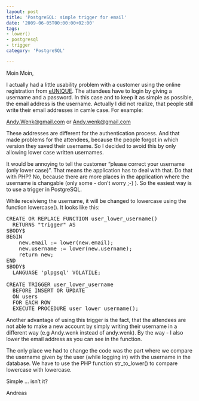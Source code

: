 ```yaml
---
layout: post
title: 'PostgreSQL: simple trigger for email'
date: '2009-06-05T00:00:00+02:00'
tags:
- lower()
- postgresql
- trigger
category: 'PostgreSQL'

---
```

Moin Moin,

I actually had a little usability problem with a customer using the online registration from <a href="http://www.e-unique.com" target="_blank">eUNIQUE</a>. The attendees have to login by giving a username and a password. In this case and to keep it as simple as possible, the email address is the username. Actually I did not realize, that people still write their email addresses in camle case. For example:

Andy.Wenk@gmail.com or Andy.wenk@gmail.com

These addresses are different for the authentication process. And that made problems for the attendees, because the people forgot in which version they saved their username. So I decided to avoid this by only allowing lower case written usernames.

It would be annoying to tell the customer &#8220;please correct your username (only lower case)&#8221;. That means the application has to deal with that. Do that with PHP? No, because there are more places in the application where the username is changable (only some - don&#8217;t worry ;-) ). So the easiest way is to use a trigger in PostgreSQL.

While receivieng the username, it will be changed to lowercase using the function lowercase(). It looks like this:

<pre>CREATE OR REPLACE FUNCTION user_lower_username()
  RETURNS "trigger" AS
$BODY$
BEGIN
	new.email := lower(new.email);
	new.username := lower(new.username);
	return new;
END
$BODY$
  LANGUAGE 'plpgsql' VOLATILE;

CREATE TRIGGER user_lower_username
  BEFORE INSERT OR UPDATE
  ON users
  FOR EACH ROW
  EXECUTE PROCEDURE user_lower_username();</pre>

Another advantage of using this trigger is the fact, that the attendees are not able to make a new account by simply writing their username in a different way (e.g Andy.wenk instead of andy.wenk). By the way - I also lower the email address as you can see in the function.

The only place we had to change the code was the part where we compare the username given by the user (while logging in) with the username in the database. We have to use the PHP function str_to_lower() to compare lowercase with lowercase.

Simple &#8230; isn&#8217;t it?

Andreas
